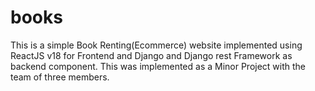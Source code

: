 # books
This is a simple Book Renting(Ecommerce) website implemented using ReactJS v18 for Frontend and Django and Django rest Framework as backend component.
This was implemented as a Minor Project with the team of three members.
